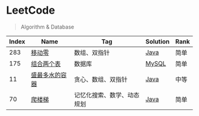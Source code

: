 # LeetCode

> Algorithm & Database

| Index | Name                                                                          | Tag                | Solution                                             | Rank |
| ----- | ----------------------------------------------------------------------------- | ------------------ | ---------------------------------------------------- | ---- |
| 283   | [移动零](https://leetcode-cn.com/problems/move-zeroes/)                       | 数组、双指针       | [Java](./algorithm/java/moveZeroes/MoveZeroes.java)  | 简单 |
| 175   | [组合两个表](https://leetcode-cn.com/problems/combine-two-tables/)            | 数据库             | [MySQL](./database/mysql/combineTwoTables.sql)       | 简单 |
| 11    | [盛最多水的容器](https://leetcode-cn.com/problems/container-with-most-water/) | 贪心、数组、双指针 | [Java](./algorithm/java/ContainerWithMostWater.java) | 中等 |
| 70 | [爬楼梯](https://leetcode-cn.com/problems/climbing-stairs/) | 记忆化搜索、数学、动态规划 | [Java](./algorithm/java/ClimbingStairs.java) | 简单 |